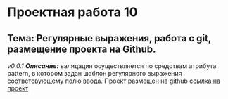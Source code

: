 # Проектная работа 10
## Тема: Регулярные выражения, работа с git, размещение проекта на Github.
*v0.0.1*
**_Описание:_** валидация осуществляется по средствам атрибута pattern, в котором задан шаблон регулярного выражения соответсвующему полю ввода.
Проект размещен на github [ссылка на проект](https://manhetn.github.io/RegExp)
